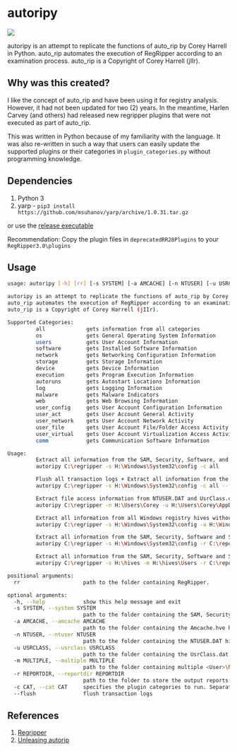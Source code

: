 # autoripy
![](https://img.shields.io/badge/python-3-blue.svg)

autoripy is an attempt to replicate the functions of auto_rip by Corey Harrell in Python.
auto_rip automates the execution of RegRipper according to an examination process.
auto_rip is a Copyright of Corey Harrell (jIIr).

## Why was this created?
I like the concept of auto_rip and have been using it for registry analysis. 
However, it had not been updated for two (2) years. In the meantime, Harlen Carvey (and others) 
had released new regripper plugins that were not executed as part of auto_rip.

This was written in Python because of my familiarity with the language. It was also re-written
in such a way that users can easily update the supported plugins or their categories 
in `plugin_categories.py` without programming knowledge.

## Dependencies
1. Python 3
2. yarp - `pip3 install https://github.com/msuhanov/yarp/archive/1.0.31.tar.gz`

or use the [release executable](https://github.com/Silv3rHorn/autoripy/releases)
   
Recommendation: Copy the plugin files in `deprecatedRR28Plugins` to your `RegRipper3.0\plugins`

## Usage
```bash
usage: autoripy [-h] [rr] [-s SYSTEM] [-a AMCACHE] [-n NTUSER] [-u USRCLASS] [-m MULTIPLE] [-r REPORTDIR] [-c CAT]

autoripy is an attempt to replicate the functions of auto_rip by Corey Harrell in Python.
auto_rip automates the execution of RegRipper according to an examination process.
auto_rip is a Copyright of Corey Harrell (jIIr).

Supported Categories:
         all             gets information from all categories
         os              gets General Operating System Information
         users           gets User Account Information
         software        gets Installed Software Information
         network         gets Networking Configuration Information
         storage         gets Storage Information
         device          gets Device Information
         execution       gets Program Execution Information
         autoruns        gets Autostart Locations Information
         log             gets Logging Information
         malware         gets Malware Indicators
         web             gets Web Browsing Information
         user_config     gets User Account Configuration Information
         user_act        gets User Account General Activity
         user_network    gets User Account Network Activity
         user_file       gets User Account File/Folder Access Activity
         user_virtual    gets User Account Virtualization Access Activity
         comm            gets Communication Software Information

Usage:
         Extract all information from the SAM, Security, Software, and System hives.
         autoripy C:\regripper -s H:\Windows\System32\config -c all

         Flush all transaction logs + Extract all information from the SAM, Security, Software, and System hives.
         autoripy C:\regripper -s H:\Windows\System32\config -c all --flush

         Extract file access information from NTUSER.DAT and UsrClass.dat hive (Windows 7 profile)
         autoripy C:\regripper -n H:\Users\Corey -u H:\Users\Corey\AppData\Local\Microsoft\Windows -c user_file

         Extract all information from all Windows registry hives without using -c switch.
         autoripy C:\regripper -s H:\Windows\System32\config -a H:\Windows\AppCompat\Programs -n H:\Users\Corey -u H:\Users\Corey\AppData\Local\Microsoft\Windows

         Extract all information from the SAM, Security, Software and System hives, then store output reports in a specified directory.
         autoripy C:\regripper -s H:\Windows\System32\config -r C:\reports

         Extract all information from the SAM, Security, Software and System hives, NTUSER.DAT and UsrClass.dat from each user in separate directories, then store output reports in a specified directory.
         autoripy C:\regripper -s H:\hives -m H:\hives\Users -r C:\reports

positional arguments:
  rr                    path to the folder containing RegRipper.

optional arguments:
  -h, --help            show this help message and exit
  -s SYSTEM, --system SYSTEM
                        path to the folder containing the SAM, Security, Software, and System hives.
  -a AMCACHE, --amcache AMCACHE
                        path to the folder containing the Amcache.hve hive.
  -n NTUSER, --ntuser NTUSER
                        path to the folder containing the NTUSER.DAT hive.
  -u USRCLASS, --usrclass USRCLASS
                        path to the folder containing the UsrClass.dat hive.
  -m MULTIPLE, --multiple MULTIPLE
                        path to the folder containing multiple <User>\NTUSER.DAT and/or <User>\UsrClass.DAT.
  -r REPORTDIR, --reportdir REPORTDIR
                        path to the folder to store the output reports.
  -c CAT, --cat CAT     specifies the plugin categories to run. Separate multiple categories with a comma.
  --flush               flush transaction logs
```

## References
1. [Regripper](https://github.com/keydet89/RegRipper3.0)
2. [Unleasing autorip](http://journeyintoir.blogspot.sg/2013/05/unleashing-autorip.html)
